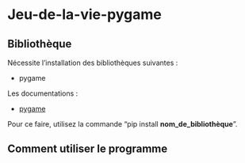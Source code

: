 # Jeu-de-la-vie-pygame
## Bibliothèque
Nécessite l’installation des bibliothèques suivantes : 
- pygame


Les documentations :
- [pygame](https://pypi.org/project/pygame/)

Pour ce faire, utilisez la commande “pip install __nom_de_bibliothèque__”.


## Comment utiliser le programme
